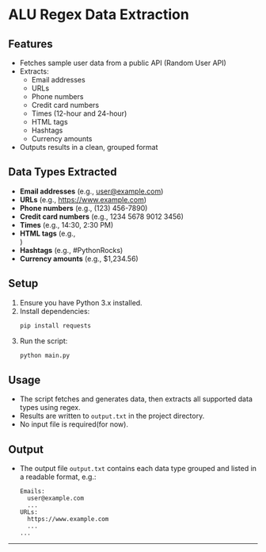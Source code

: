 # ALU Regex Data Extraction

## Features
- Fetches sample user data from a public API (Random User API)
- Extracts:
  - Email addresses
  - URLs
  - Phone numbers
  - Credit card numbers
  - Times (12-hour and 24-hour)
  - HTML tags
  - Hashtags
  - Currency amounts
- Outputs results in a clean, grouped format

## Data Types Extracted
- **Email addresses** (e.g., user@example.com)
- **URLs** (e.g., https://www.example.com)
- **Phone numbers** (e.g., (123) 456-7890)
- **Credit card numbers** (e.g., 1234 5678 9012 3456)
- **Times** (e.g., 14:30, 2:30 PM)
- **HTML tags** (e.g., <div class="example">)
- **Hashtags** (e.g., #PythonRocks)
- **Currency amounts** (e.g., $1,234.56)

## Setup
1. Ensure you have Python 3.x installed.
2. Install dependencies:
   ```bash
   pip install requests
   ```
3. Run the script:
   ```bash
   python main.py
   ```

## Usage
- The script fetches and generates data, then extracts all supported data types using regex.
- Results are written to `output.txt` in the project directory.
- No input file is required(for now).

## Output
- The output file `output.txt` contains each data type grouped and listed in a readable format, e.g.:
  ```
  Emails:
    user@example.com
    ...
  URLs:
    https://www.example.com
    ...
  ...
---